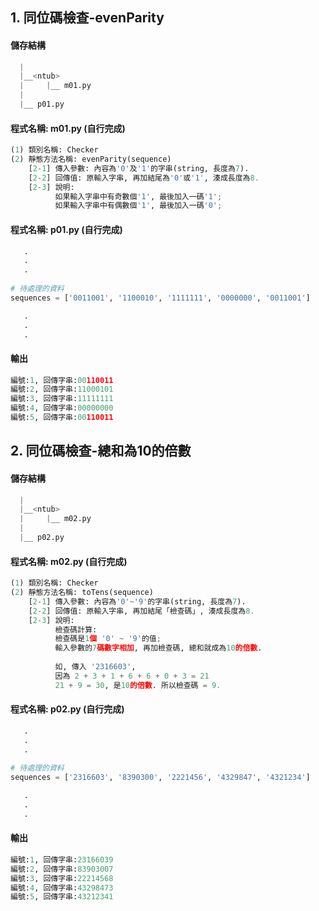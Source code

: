 ## 1. 同位碼檢查-evenParity


#### 儲存結構
``` python
  |
  |__<ntub>
  |     |__ m01.py
  |
  |__ p01.py   
```


#### 程式名稱: m01.py (自行完成)
``` python
(1) 類別名稱: Checker
(2) 靜態方法名稱: evenParity(sequence)
    [2-1] 傳入參數: 內容為'0'及'1'的字串(string, 長度為7). 
    [2-2] 回傳值: 原輸入字串, 再加結尾為'0'或'1', 湊成長度為8.
    [2-3] 說明: 
          如果輸入字串中有奇數個'1', 最後加入一碼'1';
          如果輸入字串中有偶數個'1', 最後加入一碼'0';
```

#### 程式名稱: p01.py (自行完成)
``` python
   .
   .
   .
   
# 待處理的資料
sequences = ['0011001', '1100010', '1111111', '0000000', '0011001']  

   .
   .
   .   
```

#### 輸出
``` python
編號:1, 回傳字串:00110011
編號:2, 回傳字串:11000101
編號:3, 回傳字串:11111111
編號:4, 回傳字串:00000000
編號:5, 回傳字串:00110011
```



## 2. 同位碼檢查-總和為10的倍數


#### 儲存結構
``` python
  |
  |__<ntub>
  |     |__ m02.py
  |
  |__ p02.py   
```


#### 程式名稱: m02.py (自行完成)
``` python
(1) 類別名稱: Checker
(2) 靜態方法名稱: toTens(sequence)
    [2-1] 傳入參數: 內容為'0'~'9'的字串(string, 長度為7). 
    [2-2] 回傳值: 原輸入字串, 再加結尾「檢查碼」, 湊成長度為8.
    [2-3] 說明: 
          檢查碼計算:
          檢查碼是1個 '0' ~ '9'的值;
          輸入參數的7碼數字相加, 再加檢查碼, 總和就成為10的倍數.
          
          如, 傳入 '2316603',
          因為 2 + 3 + 1 + 6 + 6 + 0 + 3 = 21
          21 + 9 = 30, 是10的倍數. 所以檢查碼 = 9.
```

#### 程式名稱: p02.py (自行完成)
``` python
   .
   .
   .
   
# 待處理的資料
sequences = ['2316603', '8390300', '2221456', '4329847', '4321234']  

   .
   .
   .   
```

#### 輸出
``` python
編號:1, 回傳字串:23166039
編號:2, 回傳字串:83903007
編號:3, 回傳字串:22214568
編號:4, 回傳字串:43298473
編號:5, 回傳字串:43212341
```
